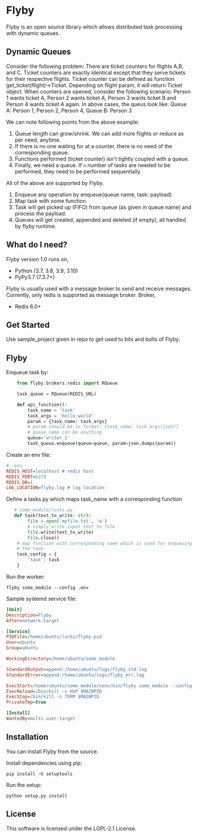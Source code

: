 # Flyby
Flyby is an open source library which allows distributed task processing with dynamic queues.

## Dynamic Queues
Consider the following problem:
There are ticket counters for flights A,B, and C. Ticket counters are exactly identical except that they serve tickets for their respective flights.
Ticket counter can be defined as function get_ticket(flight)->Ticket. Depending on flight param, it will return Ticket object.
When counters are opened, consider the following scenario: 
Person 1 wants ticket A, Person 2 wants ticket A, Person 3 wants ticket B and Person 4 wants ticket A again.
In above cases, the queus look like: Queue A: Person 1, Person 2, Person 4, Queue B: Person 3

We can note following points from the above example:
1. Queue length can grow/shrink. We can add more flights or reduce as per need, anytime.
2. If there is no one waiting for at a counter, there is no need of the corresponding queue.
3. Functions performed (ticket counter) isn't tightly coupled with a queue.
4. Finally, we need a queue. If `n` number of tasks are needed to be performed, they need to be performed sequentially.

All of the above are supported by Flyby.
1. Enqueue any operation by enqueue(queue name, task: payload)
2. Map task with some function.
3. Task will get picked up (FIFO) from queue (as given in queue name) and process the payload.
4. Queues will get created, appended and deleted (if empty), all handled by flyby runtime.

## What do I need?
Flyby version 1.0 runs on,
<ul>
<li> Python (3.7, 3.8, 3.9, 3.10) </li>
<li> PyPy3.7 (7.3.7+) </li>
</ul>
Flyby is usually used with a message broker to send and receive messages. Currently, only redis is supported as message broker.
Broker,
<ul>
<li> Redis 6.0+ </li>
</ul>

## Get Started

Use sample_project given in repo to get used to bits and bolts of Flyby.

## Flyby 

Enqueue task by:
```python
    from flyby.brokers.redis import RQueue

    task_queue = RQueue(REDIS_URL)

    def api_function():
        task_name = 'task'
        task_args = 'hello_world'
        param = {task_name: task_args}
        # param should be in format: {task_name: task_args(json)}
        # queue name can be anything
        queue='writer_1'
        task_queue.enqueue(queue=queue, param=json.dumps(param))
```
Create an env file:
```ini
# .env
REDIS_HOST=localhost # redis host
REDIS_PORT=6379
REDIS_DB=1
LOG_LOCATION=flyby.log # log location
```

Define a tasks.py which maps task_name with a corresponding function
```python
   # some_module/tasks.py
   def task(text_to_write: str):
        file = open('myfile.txt', 'w')
        # simply write input text to file
        file.write(text_to_write)
        file.close()
    # map function with corresponding name which is used for enqueuing
    # the task
    task_config = {
        'task': task
    }

```

Run the worker:
```shell
flyby some_module --config .env
```

Sample systemd service file:
```ini
[Unit]
Description=Flyby 
After=network.target

[Service]
PIDFile=/home/ubuntu/locks/flyby.pid
User=ubuntu
Group=ubuntu

WorkingDirectory=/home/ubuntu/some_module

StandardOutput=append:/home/ubuntu/logs/flyby_std.log
StandardError=append:/home/ubuntu/logs/flyby_err.log

ExecStart=/home/ubuntu/some_module/venv/bin/flyby some_module --config .env
ExecReload=/bin/kill -s HUP $MAINPID
ExecStop=/bin/kill -s TERM $MAINPID
PrivateTmp=true

[Install]
WantedBy=multi-user.target

```

## Installation

You can install Flyby from the source.

Install dependencies using pip:

    pip install -U setuptools

Run the setup:

    python setup.py install

## License
This software is licensed under the LGPL-2.1 License.
